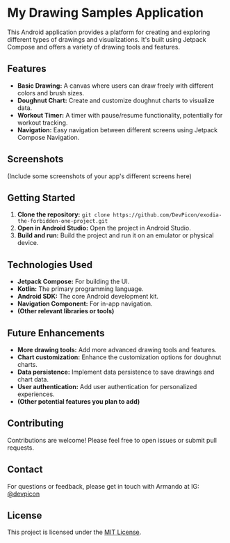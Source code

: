 # My Drawing Samples Application

This Android application provides a platform for creating and exploring different types of drawings and visualizations. It's built using Jetpack Compose and offers a variety of drawing tools and features.

## Features

* **Basic Drawing:** A canvas where users can draw freely with different colors and brush sizes.
* **Doughnut Chart:** Create and customize doughnut charts to visualize data.
* **Workout Timer:** A timer with pause/resume functionality, potentially for workout tracking.
* **Navigation:** Easy navigation between different screens using Jetpack Compose Navigation.

## Screenshots

(Include some screenshots of your app's different screens here)

## Getting Started

1. **Clone the repository:** `git clone https://github.com/DevPicon/exodia-the-forbidden-one-project.git`
2. **Open in Android Studio:** Open the project in Android Studio.
3. **Build and run:** Build the project and run it on an emulator or physical device.

## Technologies Used

* **Jetpack Compose:** For building the UI.
* **Kotlin:** The primary programming language.
* **Android SDK:** The core Android development kit.
* **Navigation Component:** For in-app navigation.
* **(Other relevant libraries or tools)**

## Future Enhancements

* **More drawing tools:** Add more advanced drawing tools and features.
* **Chart customization:** Enhance the customization options for doughnut charts.
* **Data persistence:** Implement data persistence to save drawings and chart data.
* **User authentication:** Add user authentication for personalized experiences.
* **(Other potential features you plan to add)**

## Contributing

Contributions are welcome! Please feel free to open issues or submit pull requests.

## Contact

For questions or feedback, please get in touch with Armando at IG: [@devpicon](https://instagram.com/devpicon)

## License

This project is licensed under the [MIT License](LICENSE).
